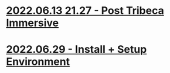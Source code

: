 # [2022.06.13 21.27 - Post Tribeca Immersive](./2022.06.13%2021.27%20-%20Post%20Tribeca%20Immersive.md)



# [2022.06.29 - Install + Setup Environment](./2022.06.29%20-%20Install%20+%20Setup%20Environment.md)


